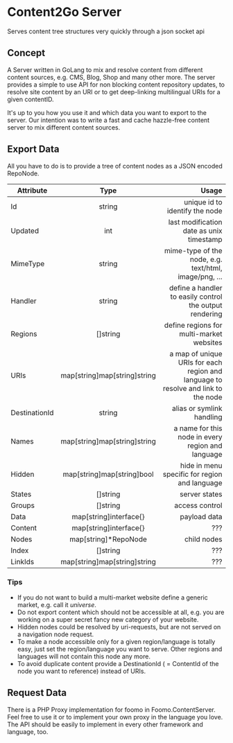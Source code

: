 Content2Go Server
===========

Serves content tree structures very quickly through a json socket api

## Concept

A Server written in GoLang to mix and resolve content from different content sources, e.g. CMS, Blog, Shop and many other more. The server provides a simple to use API for non blocking content repository updates, to resolve site content by an URI or to get deep-linking multilingual URIs for a given contentID.

It's up to you how you use it and which data you want to export to the server. Our intention was to write a fast and cache hazzle-free content server to mix different content sources.

## Export Data

All you have to do is to provide a tree of content nodes as a JSON encoded RepoNode.

| Attribute | Type | Usage |
| ------------- |:-------------:| -----:|
| Id | string | unique id to identify the node |
| Updated | int | last modification date as unix timestamp |
| MimeType | string | mime-type of the node, e.g. text/html, image/png, ... |
| Handler | string | define a handler to easily control the output rendering |
| Regions | []string | define regions for multi-market websites |
| URIs | map[string]map[string]string | a map of unique URIs for each region and language to resolve and link to the node |
| DestinationId | string | alias or symlink handling |
| Names | map[string]map[string]string | a name for this node in every region and language |
| Hidden | map[string]map[string]bool | hide in menu specific for region and language |
| States | []string | server states |
| Groups | []string | access control |
| Data | map[string]interface{} | payload data |
| Content | map[string]interface{} | ??? |
| Nodes | map[string]*RepoNode | child nodes |
| Index | []string | ??? |
| LinkIds | map[string]map[string]string | ??? |

### Tips

* If you do not want to build a multi-market website define a generic market, e.g. call it _universe_.
* Do not export content which should not be accessible at all, e.g. you are working on a super secret fancy new category of your website.
* Hidden nodes could be resolved by uri-requests, but are not served on a navigation node request.
* To make a node accessible only for a given region/language is totally easy, just set the region/language you want to serve. Other regions and languages will not contain this node any more.
* To avoid duplicate content provide a DestinationId ( = ContentId of the node you want to reference) instead of URIs.

## Request Data

There is a PHP Proxy implementation for foomo in Foomo.ContentServer. Feel free to use it or to implement your own proxy in the language you love. The API should be easily to implement in every other framework and language, too.

